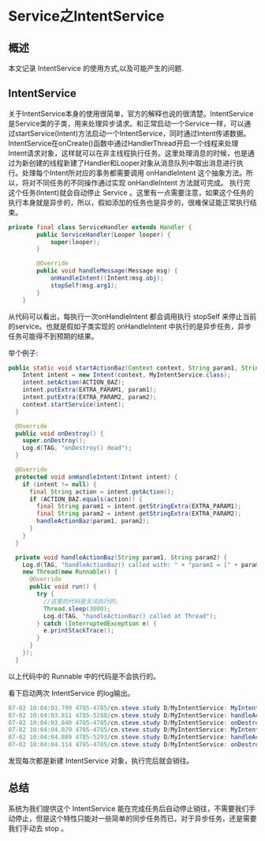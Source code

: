 # Service之IntentService

## 概述
本文记录 IntentService 的使用方式,以及可能产生的问题.

<!-- more -->

## IntentService

关于IntentService本身的使用很简单，官方的解释也说的很清楚。IntentService是Service类的子类，用来处理异步请求。和正常启动一个Service一样，可以通过startService(Intent)方法启动一个IntentService，同时通过Intent传递数据。IntentService在onCreate()函数中通过HandlerThread开启一个线程来处理Intent请求对象，这样就可以在非主线程执行任务。这里处理消息的时候，也是通过为新创建的线程新建了Handler和Looper对象从消息队列中取出消息进行执行。处理每个Intent所对应的事务都需要调用 onHandleIntent 这个抽象方法。所以，将对不同任务的不同操作通过实现 onHandleIntent 方法就可完成。
执行完这个任务(Intent)就会自动停止 Service 。这里有一点需要注意，如果这个任务的执行本身就是异步的，所以，假如添加的任务也是异步的，很难保证能正常执行结束。

```java
private final class ServiceHandler extends Handler {
        public ServiceHandler(Looper looper) {
            super(looper);
        }

        @Override
        public void handleMessage(Message msg) {
            onHandleIntent((Intent)msg.obj);
            stopSelf(msg.arg1);
        }
    }
```

从代码可以看出，每执行一次onHandleIntent 都会调用执行 stopSelf 来停止当前的service。也就是假如子类实现的 onHandleIntent 中执行的是异步任务，异步任务可能得不到预期的结果。

举个例子:
```java
public static void startActionBaz(Context context, String param1, String param2) {
    Intent intent = new Intent(context, MyIntentService.class);
    intent.setAction(ACTION_BAZ);
    intent.putExtra(EXTRA_PARAM1, param1);
    intent.putExtra(EXTRA_PARAM2, param2);
    context.startService(intent);
  }

  @Override
  public void onDestroy() {
    super.onDestroy();
    Log.d(TAG, "onDestroy() dead");
  }

  @Override
  protected void onHandleIntent(Intent intent) {
    if (intent != null) {
      final String action = intent.getAction();
      if (ACTION_BAZ.equals(action)) {
        final String param1 = intent.getStringExtra(EXTRA_PARAM1);
        final String param2 = intent.getStringExtra(EXTRA_PARAM2);
        handleActionBaz(param1, param2);
      }
    }
  }

  private void handleActionBaz(String param1, String param2) {
    Log.d(TAG, "handleActionBaz() called with: " + "param1 = [" + param1 + "], param2 = [" + param2 + "]");
    new Thread(new Runnable() {
      @Override
      public void run() {
        try {
          //这里的代码是无法执行的。
          Thread.sleep(3000);
          Log.d(TAG, "handleActionBaz() called at Thread");
        } catch (InterruptedException e) {
          e.printStackTrace();
        }
      }
    });
  }

```

以上代码中的 Runnable 中的代码是不会执行的。

看下启动两次 IntentService 的log输出。

```java
07-02 10:04:03.799 4785-4785/cn.steve.study D/MyIntentService: MyIntentService() called with: cn.steve.service.MyIntentService@f26cde3
07-02 10:04:03.811 4785-5288/cn.steve.study D/MyIntentService: handleActionBaz() called with: param1 = [], param2 = []
07-02 10:04:03.840 4785-4785/cn.steve.study D/MyIntentService: onDestroy() dead
07-02 10:04:04.079 4785-4785/cn.steve.study D/MyIntentService: MyIntentService() called with: cn.steve.service.MyIntentService@47d6d5e
07-02 10:04:04.089 4785-5293/cn.steve.study D/MyIntentService: handleActionBaz() called with: param1 = [], param2 = []
07-02 10:04:04.114 4785-4785/cn.steve.study D/MyIntentService: onDestroy() dead
```

发现每次都是新建 IntentService 对象，执行完后就会销往。

## 总结
系统为我们提供这个 IntentService 能在完成任务后自动停止销往，不需要我们手动停止，但是这个特性只能对一些简单的同步任务而已，对于异步任务，还是需要我们手动去 stop 。

